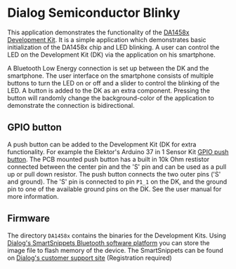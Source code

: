 # Dialog Semiconductor Blinky

This application demonstrates the functionality of the [DA1458x Development Kit](http://www.dialog-semiconductor.com/bluetooth-smart/development-tools). It is a simple application which demonstrates basic initialization of the DA1458x chip and LED blinking. A user can control the LED on the Development Kit (DK) via the application on his smartphone.

A Bluetooth Low Energy connection is set up between the DK and the smartphone. The user interface on the smartphone consists of multiple buttons to turn the LED on or off and a slider to control the blinking of the LED. A button is added to the DK as an extra component. Pressing the button will randomly change the background-color of the application to demonstrate the connection is bidirectional.

## GPIO button
A push button can be added to the Development Kit (DK for extra functionality. For example the Elektor's Arduino 37 in 1 Sensor Kit [GPIO push button](https://www.modmypi.com/download/37-piece-sensor-description.pdf). The PCB mounted push button has a built in 10k Ohm restistor connected between the center pin and the 'S' pin and can be used as a pull up or pull down resistor. The push button connects the two outer pins ('S' and ground). The 'S' pin is connected to pin `P1_1` on the DK, and the ground pin to one of the available ground pins on the DK. See the user manual for more information.

## Firmware
The directory `DA1458x` contains the binaries for the Development Kits. Using [Dialog's SmartSnippets Bluetooth software platform](http://www.dialog-semiconductor.com/bluetooth-smart/development-tools) you can store the image file to flash memory of the device. The SmartSnippets can be found on [Dialog's customer support site](http://support.dialog-semiconductor.com/connectivity) (Registration required)

